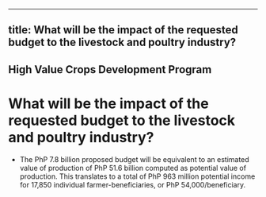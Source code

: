 --- 
 title: What will be the impact of the requested budget to the livestock and poultry industry?
 ---

## High Value Crops Development Program

# What will be the impact of the requested budget to the livestock and poultry industry?


 - The PhP 7.8 billion proposed budget will be equivalent to an estimated value of production of PhP 51.6 billion computed as potential value of production. This translates to a total of PhP 963 million potential income for 17,850 individual farmer-beneficiaries, or PhP 54,000/beneficiary.

